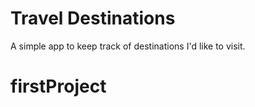 # Travel Destinations

A simple app to keep track of destinations I'd like to visit.
# firstProject
